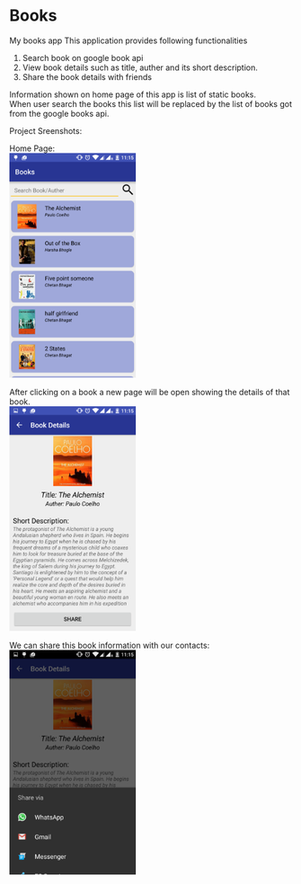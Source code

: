 # Books
My books app
This application provides following functionalities<br>
1) Search book on google book api<br>
2) View book details such as title, auther and its short description.<br>
3) Share the book details with friends<br>

Information shown on home page of this app is list of static books.<br>
When user search the books this list will be replaced by the list of books got from the google books api. 

Project Sreenshots:

Home Page:<br>
<img src="screenshots/book_search.png" height=400 width-200><br>

After clicking on a book a new page will be open showing the details of that book.<br>
<img src="screenshots/book_details.png" height=400 width-200><br>

We can share this book information with our contacts:<br>
<img src="screenshots/share_book.png" height=400 width-200><br>
